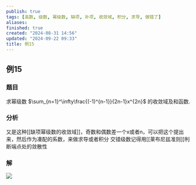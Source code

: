 ```yaml
---
publish: true
tags: [高数, 级数, 幂级数, 缺项, 补项, 收敛域, 积分, 求导, 做错了]
aliases: 
finished: true
created: "2024-08-31 14:56"
updated: "2024-09-22 09:33"
title: 例15
---
```

## 例15 

### 题目
求幂级数 $\sum_{n=1}^\infty\frac{(-1)^{n-1}}{2n-1}x^{2n}$ 的收敛域及和函数.
### 分析
又是这种[[缺项幂级数的收敛域]]，奇数和偶数差一个x或者n，可以把这个提出来，然后作为凑配的系数，来做求导或者积分 
交错级数记得用[[莱布尼兹准则]]判断端点处的敛散性
### 解 
![](https://img.hwenyi.tech/202405202009320.webp)
